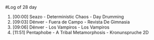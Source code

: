 #Log of 28 day

1. [00:00] Seazo - Deterministic Chaos - Day Drumming
1. [09:03] Dënver - Fuera de Campo - Revista De Gimnasia
1. [09:06] Dënver - Los Vampiros - Los Vampiros
1. [11:51] Pentaphobe - A Tribal Metamorphosis - Kronunspruche 2D
